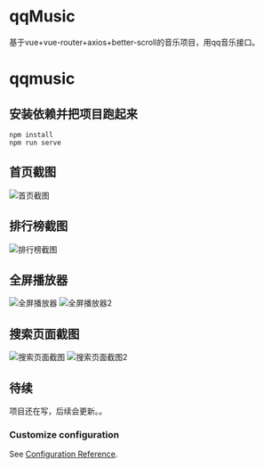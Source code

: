 # qqMusic
基于vue+vue-router+axios+better-scroll的音乐项目，用qq音乐接口。
# qqmusic

## 安装依赖并把项目跑起来
```
npm install
npm run serve
```

## 首页截图

![首页截图](./markDownImg/首页截图.png)

## 排行榜截图

![排行榜截图](./markDownImg/排行榜截图.png)

## 全屏播放器

![全屏播放器](./markDownImg/全屏播放器.png)
![全屏播放器2](./markDownImg/全屏播放器2.png)

## 搜索页面截图

![搜索页面截图](./markDownImg/搜索页面截图.png)
![搜索页面截图2](./markDownImg/搜索页面截图2.png)

##  待续
项目还在写，后续会更新。。


### Customize configuration
See [Configuration Reference](https://cli.vuejs.org/config/).
